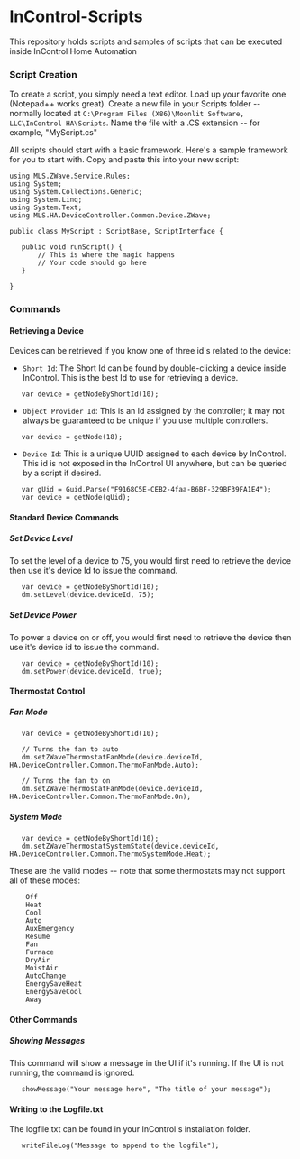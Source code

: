 InControl-Scripts
=================

This repository holds scripts and samples of scripts that can be executed inside InControl Home Automation

### Script Creation

To create a script, you simply need a text editor. Load up your favorite one (Notepad++ works great). 
Create a new file in your Scripts folder -- normally located at 
`C:\Program Files (X86)\Moonlit Software, LLC\InControl HA\Scripts`. Name the file with a .CS extension -- for example, "MyScript.cs"

All scripts should start with a basic framework. Here's a sample framework for you to start with. Copy and paste this into your new script:

```
using MLS.ZWave.Service.Rules;
using System;
using System.Collections.Generic;
using System.Linq;
using System.Text;
using MLS.HA.DeviceController.Common.Device.ZWave;

public class MyScript : ScriptBase, ScriptInterface {

   public void runScript() {
       // This is where the magic happens
       // Your code should go here
   }
   
}
```

### Commands

#### Retrieving a Device

Devices can be retrieved if you know one of three id's related to the device:

- `Short Id`: The Short Id can be found by double-clicking a device inside InControl. This is the best Id to use for retrieving a device.

```
   var device = getNodeByShortId(10);
```

- `Object Provider Id`: This is an Id assigned by the controller; it may not always be guaranteed to be unique if you use multiple controllers.

```
   var device = getNode(18);
```

- `Device Id`: This is a unique UUID assigned to each device by InControl. This id is not exposed in the InControl UI anywhere, but can be queried by a script if desired.

```
   var gUid = Guid.Parse("F9168C5E-CEB2-4faa-B6BF-329BF39FA1E4");
   var device = getNode(gUid);
```

#### Standard Device Commands

##### Set Device Level

To set the level of a device to 75, you would first need to retrieve the device then use it's device Id to issue the command. 

```
   var device = getNodeByShortId(10);
   dm.setLevel(device.deviceId, 75);
```

##### Set Device Power

To power a device on or off, you would first need to retrieve the device then use it's device id to issue the command.

```
   var device = getNodeByShortId(10);
   dm.setPower(device.deviceId, true);
```

#### Thermostat Control

##### Fan Mode

```
   var device = getNodeByShortId(10);
   
   // Turns the fan to auto
   dm.setZWaveThermostatFanMode(device.deviceId, HA.DeviceController.Common.ThermoFanMode.Auto);
   
   // Turns the fan to on
   dm.setZWaveThermostatFanMode(device.deviceId, HA.DeviceController.Common.ThermoFanMode.On);
```

##### System Mode

```
   var device = getNodeByShortId(10);
   dm.setZWaveThermostatSystemState(device.deviceId, HA.DeviceController.Common.ThermoSystemMode.Heat);
```

These are the valid modes -- note that some thermostats may not support all of these modes:

        Off
        Heat
        Cool 
        Auto
        AuxEmergency 
        Resume
        Fan
        Furnace
        DryAir
        MoistAir
        AutoChange
        EnergySaveHeat
        EnergySaveCool
        Away




#### Other Commands

##### Showing Messages

This command will show a message in the UI if it's running. If the UI is not running, the command is ignored.

```
   showMessage("Your message here", "The title of your message");
```

#### Writing to the Logfile.txt

The logfile.txt can be found in your InControl's installation folder.

```
   writeFileLog("Message to append to the logfile");
```
